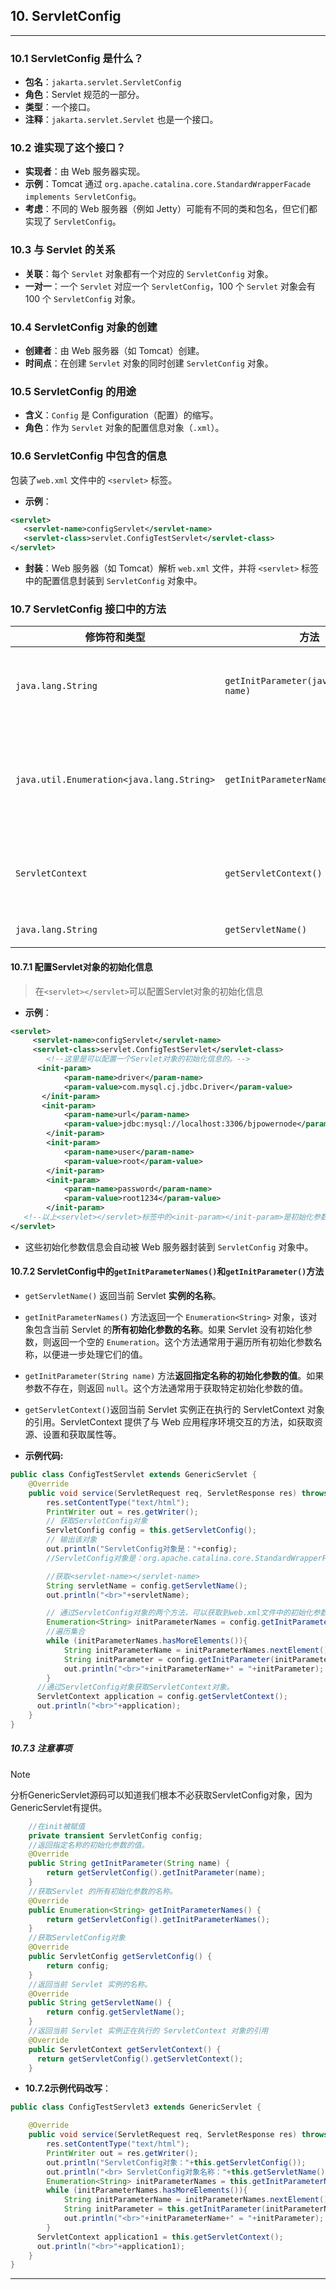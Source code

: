 ## 10. ServletConfig
-----

### 10.1 ServletConfig 是什么？
- **包名**：`jakarta.servlet.ServletConfig`
- **角色**：Servlet 规范的一部分。
- **类型**：一个接口。
- **注释**：`jakarta.servlet.Servlet` 也是一个接口。



### 10.2 谁实现了这个接口？
- **实现者**：由 Web 服务器实现。
- **示例**：Tomcat 通过 `org.apache.catalina.core.StandardWrapperFacade implements ServletConfig`。
- **考虑**：不同的 Web 服务器（例如 Jetty）可能有不同的类和包名，但它们都实现了 `ServletConfig`。



### 10.3 与 Servlet 的关系
- **关联**：每个 `Servlet` 对象都有一个对应的 `ServletConfig` 对象。
- **一对一**：一个 `Servlet` 对应一个 `ServletConfig`，100 个 `Servlet` 对象会有 100 个 `ServletConfig` 对象。



### 10.4 ServletConfig 对象的创建
- **创建者**：由 Web 服务器（如 Tomcat）创建。
- **时间点**：在创建 `Servlet` 对象的同时创建 `ServletConfig` 对象。



### 10.5 ServletConfig 的用途
- **含义**：`Config` 是 Configuration（配置）的缩写。
- **角色**：作为 `Servlet` 对象的配置信息对象（`.xml`）。



### 10.6 ServletConfig 中包含的信息
包装了`web.xml` 文件中的 `<servlet>` 标签。
- **示例**：
```xml
<servlet>
   <servlet-name>configServlet</servlet-name>
   <servlet-class>servlet.ConfigTestServlet</servlet-class>
</servlet>
```
- **封装**：Web 服务器（如 Tomcat）解析 `web.xml` 文件，并将 `<servlet>` 标签中的配置信息封装到 `ServletConfig` 对象中。



### 10.7 ServletConfig 接口中的方法

| 修饰符和类型                               | 方法                                      | 描述                                                                                         |
|--------------------------------------------|-------------------------------------------|----------------------------------------------------------------------------------------------|
| `java.lang.String`                         | `getInitParameter(java.lang.String name)` | 返回包含命名初始化参数的值的 `String`，如果参数不存在则返回 `null`。                          |
| `java.util.Enumeration<java.lang.String>`  | `getInitParameterNames()`                 | 返回包含 servlet 初始化参数名称的 `Enumeration` 对象，如果 servlet 没有初始化参数则返回空 `Enumeration`。 |
| `ServletContext`                           | `getServletContext()`                     | 返回 `ServletContext`，引用当前正在执行的 servlet 上下文。                                    |
| `java.lang.String`                         | `getServletName()`                        | 返回此 servlet 实例的名称。                                                                  |

#### 10.7.1 配置Servlet对象的初始化信息

> 在`<servlet></servlet>`可以配置Servlet对象的初始化信息

- **示例**：
```xml
<servlet>
     <servlet-name>configServlet</servlet-name>
     <servlet-class>servlet.ConfigTestServlet</servlet-class>
        <!--这里是可以配置一个Servlet对象的初始化信息的。-->
      <init-param>
            <param-name>driver</param-name>
            <param-value>com.mysql.cj.jdbc.Driver</param-value>
       </init-param>
       <init-param>
            <param-name>url</param-name>
            <param-value>jdbc:mysql://localhost:3306/bjpowernode</param-value>
        </init-param>
        <init-param>
            <param-name>user</param-name>
            <param-value>root</param-value>
        </init-param>
        <init-param>
            <param-name>password</param-name>
            <param-value>root1234</param-value>
        </init-param>
   <!--以上<servlet></servlet>标签中的<init-param></init-param>是初始化参数。-->
</servlet>
```
- 这些初始化参数信息会自动被 Web 服务器封装到 `ServletConfig` 对象中。

#### 10.7.2 ServletConfig中的`getInitParameterNames()`和`getInitParameter()`方法

- `getServletName()` 返回当前 Servlet **实例的名称**。
- `getInitParameterNames()` 方法返回一个 `Enumeration<String>` 对象，该对象包含当前 Servlet 的**所有初始化参数的名称**。如果 Servlet 没有初始化参数，则返回一个空的 `Enumeration`。这个方法通常用于遍历所有初始化参数名称，以便进一步处理它们的值。
- `getInitParameter(String name)` 方法**返回指定名称的初始化参数的值**。如果参数不存在，则返回 `null`。这个方法通常用于获取特定初始化参数的值。
- `getServletContext()`返回当前 Servlet 实例正在执行的 ServletContext 对象的引用。ServletContext 提供了与 Web 应用程序环境交互的方法，如获取资源、设置和获取属性等。

- **示例代码:**
```java
public class ConfigTestServlet extends GenericServlet {
    @Override
    public void service(ServletRequest req, ServletResponse res) throws ServletException, IOException {
        res.setContentType("text/html");
        PrintWriter out = res.getWriter();
        // 获取ServletConfig对象
        ServletConfig config = this.getServletConfig();
        // 输出该对象
        out.println("ServletConfig对象是："+config);
        //ServletConfig对象是：org.apache.catalina.core.StandardWrapperFacade@3cdfe47

        //获取<servlet-name></servlet-name>
        String servletName = config.getServletName();
        out.println("<br>"+servletName);

        // 通过ServletConfig对象的两个方法，可以获取到web.xml文件中的初始化参数配置信息。
        Enumeration<String> initParameterNames = config.getInitParameterNames();
        //遍历集合
        while (initParameterNames.hasMoreElements()){
            String initParameterName = initParameterNames.nextElement();
            String initParameter = config.getInitParameter(initParameterName);
            out.println("<br>"+initParameterName+" = "+initParameter);
        }
      //通过ServletConfig对象获取ServletContext对象。
      ServletContext application = config.getServletContext();
      out.println("<br>"+application);
    }
}
```

##### 10.7.3 注意事项

>[!NOTE]
> 分析GenericServlet源码可以知道我们根本不必获取ServletConfig对象，因为GenericServlet有提供。

```java
    //在init被赋值
    private transient ServletConfig config;
    //返回指定名称的初始化参数的值。
    @Override
    public String getInitParameter(String name) {
        return getServletConfig().getInitParameter(name);
    }
    //获取Servlet 的所有初始化参数的名称。
    @Override
    public Enumeration<String> getInitParameterNames() {
        return getServletConfig().getInitParameterNames();
    }
    //获取ServletConfig对象
    @Override
    public ServletConfig getServletConfig() {
        return config;
    }
    //返回当前 Servlet 实例的名称。
    @Override
    public String getServletName() {
        return config.getServletName();
    }
    //返回当前 Servlet 实例正在执行的 ServletContext 对象的引用
    @Override
    public ServletContext getServletContext() {
      return getServletConfig().getServletContext();
    }
```

- **10.7.2示例代码改写**：
```java
public class ConfigTestServlet3 extends GenericServlet {

    @Override
    public void service(ServletRequest req, ServletResponse res) throws ServletException, IOException {
        res.setContentType("text/html");
        PrintWriter out = res.getWriter();
        out.println("ServletConfig对象："+this.getServletConfig());
        out.println("<br> ServletConfig对象名称："+this.getServletName());
        Enumeration<String> initParameterNames = this.getInitParameterNames();
        while (initParameterNames.hasMoreElements()){
            String initParameterName = initParameterNames.nextElement();
            String initParameter = this.getInitParameter(initParameterName);
            out.println("<br>"+initParameterName+" = "+initParameter);
        }
      ServletContext application1 = this.getServletContext();
      out.println("<br>"+application1);
    }
}
```

---